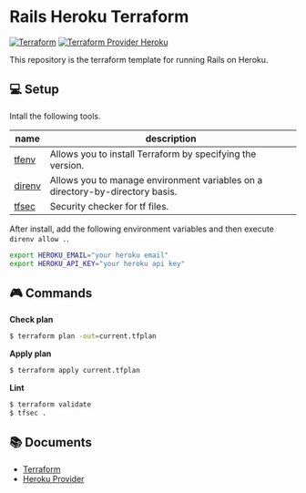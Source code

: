 # Rails Heroku Terraform

[![Terraform](https://img.shields.io/badge/terraform-v0.12.31-blue.svg)](https://www.terraform.io/)
[![Terraform Provider Heroku](https://img.shields.io/badge/heroku_provider-v4.6.0-blue.svg)](https://github.com/heroku/terraform-provider-heroku)

This repository is the terraform template for running Rails on Heroku.

## 💻 Setup

Intall the following tools.

|name|description|
|---|----|
|[tfenv](https://github.com/tfutils/tfenv) | Allows you to install Terraform by specifying the version. |
|[direnv](https://github.com/direnv/direnv) | Allows you to manage environment variables on a directory-by-directory basis.
|[tfsec](https://github.com/aquasecurity/tfsec) | Security checker for tf files. |

After install, add the following environment variables and then execute `direnv allow .`.

``` sh
export HEROKU_EMAIL="your heroku email"
export HEROKU_API_KEY="your heroku api key"
```

## 🎮 Commands

**Check plan**

``` sh
$ terraform plan -out=current.tfplan 
```

**Apply plan**

``` sh
$ terraform apply current.tfplan
```

**Lint**

``` sh
$ terraform validate
$ tfsec .
```

## 📚 Documents

* [Terraform](https://www.terraform.io/docs/index.html)
* [Heroku Provider](https://registry.terraform.io/providers/heroku/heroku/latest/docs)
